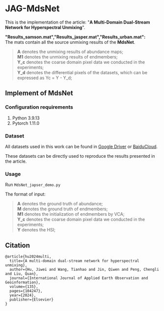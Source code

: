 # JAG-MdsNet
This is the implementation of the article: "**A Multi-Domain Dual-Stream Network for Hyperspectral Unmixing**".  

**"Results_samson.mat","Results_jasper.mat","Results_urban.mat":**  
The mats contain all the source unmixing results of the **MdsNet**. 
   >**A** denotes the unmixing results of abundance maps;  
    **M1** denotes the unmixing results of endmembers;  
    **Y_c** denotes the coarse domain pixel data we conducted in the experiments;  
    **Y_d** denotes the differential pixels of the datasets, which can be expressed as Yc = Y - Y_d;  

## Implement of MdsNet

### Configuration requirements 

1. Python  3.9.13
2. Pytorch 1.11.0

### Dataset
All datasets used in this work can be found in [Google Driver](https://drive.google.com/drive/folders/1Tfj7371mOVatDI4vRcG2O7Xk2lNKW05C?usp=drive_link) or [BaiduCloud](https://pan.baidu.com/s/1QkEJm9jK0mRgPmwzv11p7Q?pwd=k5gi).

These datasets can be directly used to reproduce the results presented in the article.

### Usage

Run ``MdsNet_japser_demo.py``

The format of input:
  >**A** denotes the ground truth of abundance;  
   **M** denotes the ground truth of endmembers;  
   **M1** denotes the initialization of endmembers by VCA;  
   **Y_c** denotes the coarse domain pixel data we conducted in the experiments;  
   **Y** denotes the HSI;  

## Citation
```shell
@article{hu2024multi,
  title={A multi-domain dual-stream network for hyperspectral unmixing},
  author={Hu, Jiwei and Wang, Tianhao and Jin, Qiwen and Peng, Chengli and Liu, Quan},
  journal={International Journal of Applied Earth Observation and Geoinformation},
  volume={135},
  pages={104247},
  year={2024},
  publisher={Elsevier}
}
```
